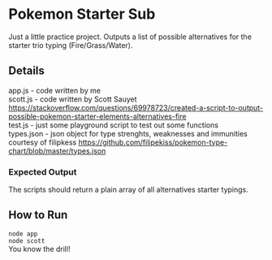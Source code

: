 # Pokemon Starter Sub
Just a little practice project. Outputs a list of possible alternatives for the starter trio typing (Fire/Grass/Water).

## Details
app.js - code written by me <br/>
scott.js - code written by Scott Sauyet <a>https://stackoverflow.com/questions/69978723/created-a-script-to-output-possible-pokemon-starter-elements-alternatives-fire</a> <br/>
test.js - just some playground script to test out some functions <br/>
types.json - json object for type strenghts, weaknesses and immunities courtesy of filipkess <a>https://github.com/filipekiss/pokemon-type-chart/blob/master/types.json</a> <br/>

### Expected Output
The scripts should return a plain array of all alternatives starter typings.

## How to Run
`node app` <br/>
`node scott` <br/>
You know the drill!
